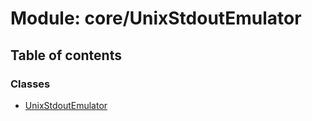 # Module: core/UnixStdoutEmulator

## Table of contents

### Classes

- [UnixStdoutEmulator](../wiki/core.UnixStdoutEmulator.UnixStdoutEmulator)
